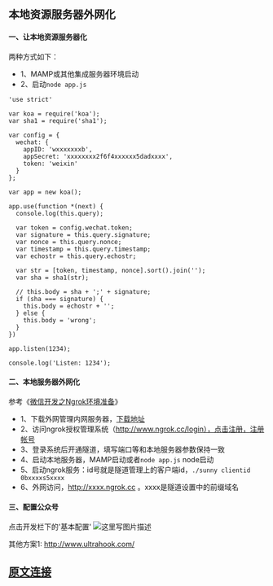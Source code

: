 ## 本地资源服务器外网化

#### 一、让本地资源服务器化
两种方式如下：
* 1、MAMP或其他集成服务器环境启动
* 2、启动`node app.js`
```
'use strict'

var koa = require('koa');
var sha1 = require('sha1');

var config = {
  wechat: {
    appID: 'wxxxxxxxb',
    appSecret: 'xxxxxxxx2f6f4xxxxxx5dadxxxx',
    token: 'weixin'
  }
};

var app = new koa();

app.use(function *(next) {
  console.log(this.query);

  var token = config.wechat.token;
  var signature = this.query.signature;
  var nonce = this.query.nonce;
  var timestamp = this.query.timestamp;
  var echostr = this.query.echostr;

  var str = [token, timestamp, nonce].sort().join('');
  var sha = sha1(str);

  // this.body = sha + ';' + signature;
  if (sha === signature) {
    this.body = echostr + '';
  } else {
    this.body = 'wrong';
  }
})

app.listen(1234);

console.log('Listen: 1234');

```

#### 二、本地服务器外网化
参考《[微信开发之Ngrok环境准备](http://www.cnblogs.com/MuYunyun/p/5874924.html)》
* 1、下载外网管理内网服务器，[下载地址](https://www.ngrok.cc/#down-client)
* 2、访问ngrok授权管理系统（http://www.ngrok.cc/login），点击注册，注册帐号
* 3、登录系统后开通隧道，填写端口等和本地服务器参数保持一致
* 4、启动本地服务器，MAMP启动或者`node app.js` node启动
* 5、启动ngrok服务：id号就是隧道管理上的客户端id，`./sunny clientid 0bxxxxs5xxxx`
* 6、外网访问，http://xxxx.ngrok.cc 。xxxx是隧道设置中的前缀域名

#### 三、配置公众号
点击开发栏下的'基本配置'
![这里写图片描述](http://img.blog.csdn.net/20170318105625085?watermark/2/text/aHR0cDovL2Jsb2cuY3Nkbi5uZXQvbXF5MTAyMw==/font/5a6L5L2T/fontsize/400/fill/I0JBQkFCMA==/dissolve/70/gravity/SouthEast)


其他方案1: http://www.ultrahook.com/

## [原文连接](http://blog.csdn.net/mqy1023/article/details/63251663)

